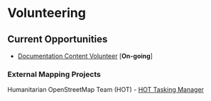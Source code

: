 # Volunteering

## Current Opportunities

- [Documentation Content Volunteer](./volunteer/document-content-volunteer.md) [**On-going**]

### External Mapping Projects

Humanitarian OpenStreetMap Team (HOT) - [HOT Tasking Manager](https://tasks.hotosm.org/)


